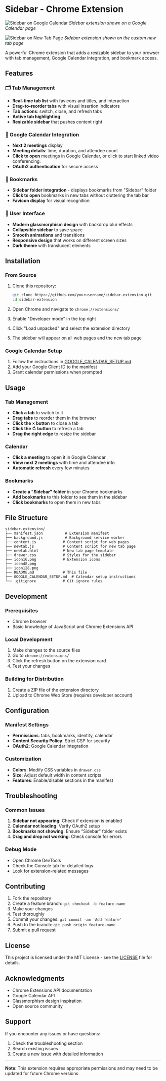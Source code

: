 # Sidebar - Chrome Extension

![Sidebar on Google Calendar](images/sidebar-google.png)
*Sidebar extension shown on a Google Calendar page*

![Sidebar on New Tab Page](images/sidebar-newtab.png)
*Sidebar extension shown on the custom new tab page*

A powerful Chrome extension that adds a resizable sidebar to your browser with tab management, Google Calendar integration, and bookmark access.

## Features

### 🗂️ Tab Management
- **Real-time tab list** with favicons and titles, and interaction
- **Drag-to-reorder tabs** with visual insertion indicators
- **Tab actions**: switch, close, and refresh tabs
- **Active tab highlighting**
- **Resizable sidebar** that pushes content right

### 📅 Google Calendar Integration
- **Next 2 meetings** display
- **Meeting details**: time, duration, and attendee count
- **Click to open** meetings in Google Calendar, or click to start linked video conferencing. 
- **OAuth2 authentication** for secure access

### 🔖 Bookmarks
- **Sidebar folder integration** - displays bookmarks from "Sidebar" folder
- **Click to open** bookmarks in new tabs without cluttering the tab bar
- **Favicon display** for visual recognition

### 🎨 User Interface
- **Modern glassmorphism design** with backdrop blur effects
- **Collapsible sidebar** to save space
- **Smooth animations** and transitions
- **Responsive design** that works on different screen sizes
- **Dark theme** with translucent elements

## Installation

### From Source
1. Clone this repository:
   ```bash
   git clone https://github.com/yourusername/sidebar-extension.git
   cd sidebar-extension
   ```

2. Open Chrome and navigate to `chrome://extensions/`

3. Enable "Developer mode" in the top right

4. Click "Load unpacked" and select the extension directory

5. The sidebar will appear on all web pages and the new tab page

### Google Calendar Setup
1. Follow the instructions in [GOOGLE_CALENDAR_SETUP.md](GOOGLE_CALENDAR_SETUP.md)
2. Add your Google Client ID to the manifest
3. Grant calendar permissions when prompted

## Usage

### Tab Management
- **Click a tab** to switch to it
- **Drag tabs** to reorder them in the browser
- **Click the × button** to close a tab
- **Click the ↻ button** to refresh a tab
- **Drag the right edge** to resize the sidebar

### Calendar
- **Click a meeting** to open it in Google Calendar
- **View next 2 meetings** with time and attendee info
- **Automatic refresh** every few minutes

### Bookmarks
- **Create a "Sidebar" folder** in your Chrome bookmarks
- **Add bookmarks** to this folder to see them in the sidebar
- **Click bookmarks** to open them in new tabs

## File Structure

```
sidebar-extension/
├── manifest.json          # Extension manifest
├── background.js          # Background service worker
├── content.js            # Content script for web pages
├── newtab.js             # Content script for new tab page
├── newtab.html           # New tab page template
├── drawer.css            # Styles for the sidebar
├── icon16.png            # Extension icons
├── icon48.png
├── icon128.png
├── README.md             # This file
├── GOOGLE_CALENDAR_SETUP.md  # Calendar setup instructions
└── .gitignore            # Git ignore rules
```

## Development

### Prerequisites
- Chrome browser
- Basic knowledge of JavaScript and Chrome Extensions API

### Local Development
1. Make changes to the source files
2. Go to `chrome://extensions/`
3. Click the refresh button on the extension card
4. Test your changes

### Building for Distribution
1. Create a ZIP file of the extension directory
2. Upload to Chrome Web Store (requires developer account)

## Configuration

### Manifest Settings
- **Permissions**: tabs, bookmarks, identity, calendar
- **Content Security Policy**: Strict CSP for security
- **OAuth2**: Google Calendar integration

### Customization
- **Colors**: Modify CSS variables in `drawer.css`
- **Size**: Adjust default width in content scripts
- **Features**: Enable/disable sections in the manifest

## Troubleshooting

### Common Issues
1. **Sidebar not appearing**: Check if extension is enabled
2. **Calendar not loading**: Verify OAuth2 setup
3. **Bookmarks not showing**: Ensure "Sidebar" folder exists
4. **Drag and drop not working**: Check console for errors

### Debug Mode
- Open Chrome DevTools
- Check the Console tab for detailed logs
- Look for extension-related messages

## Contributing

1. Fork the repository
2. Create a feature branch: `git checkout -b feature-name`
3. Make your changes
4. Test thoroughly
5. Commit your changes: `git commit -am 'Add feature'`
6. Push to the branch: `git push origin feature-name`
7. Submit a pull request

## License

This project is licensed under the MIT License - see the [LICENSE](LICENSE) file for details.

## Acknowledgments

- Chrome Extensions API documentation
- Google Calendar API
- Glassmorphism design inspiration
- Open source community

## Support

If you encounter any issues or have questions:
1. Check the troubleshooting section
2. Search existing issues
3. Create a new issue with detailed information

---

**Note**: This extension requires appropriate permissions and may need to be updated for future Chrome versions. 